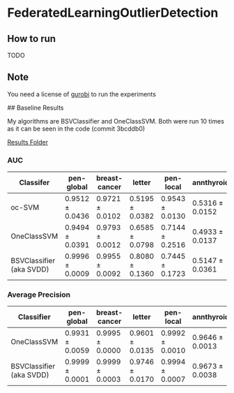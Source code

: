 # FederatedLearningOutlierDetection

## How to run

TODO

## Note

You need a license of [gurobi](https://www.gurobi.com) to run the experiments

## Baseline Results

My algorithms are BSVClassifier and OneClassSVM. Both were run 10 times as it can be seen in the code (commit 3bcddb0)

[Results Folder](./results/)

### AUC

|Classifer|pen-global     |breast-cancer  |letter         |pen-local      |annthyroid     |satellite      |shuttle        |aloi           |kd99           |
|---------|---------------|---------------|---------------|---------------|---------------|---------------|---------------|---------------|---------------|
|oc-SVM   |0.9512 ± 0.0436|0.9721 ± 0.0102|0.5195 ± 0.0382|0.9543 ± 0.0130|0.5316 ± 0.0152|0.9549 ± 0.0021|0.9862 ± 0.0002|0.5319 ± 0.0021|0.9518 ± 0.0050|
|OneClassSVM|0.9494 ± 0.0391              |0.9793 ± 0.0012|0.6585 ± 0.0798                              |0.7144 ± 0.2516|0.4933 ± 0.0137|0.9137 ± 0.0284|0.9865 ± 0.0003|
|BSVClassifier (aka SVDD)|0.9996 ± 0.0009              |0.9955 ± 0.0092|0.8080 ± 0.1360                              |0.7445 ± 0.1723|0.5147 ± 0.0361|0.9395 ± 0.0054| |

### Average Precision

|Classifier|pen-global                   |breast-cancer|letter                                       |pen-local      |annthyroid     |satellite      |shuttle        |
|------|-----------------------------|-------------|---------------------------------------------|---------------|---------------|---------------|---------------|
|OneClassSVM|0.9931 ± 0.0059              |0.9995 ± 0.0000|0.9601 ± 0.0135                              |0.9992 ± 0.0010|0.9646 ± 0.0013|0.9980 ± 0.0007|0.9996 ± 0.0000|
|BSVClassifier (aka SVDD)|0.9999 ± 0.0001              |0.9999 ± 0.0003|0.9746 ± 0.0170                              |0.9994 ± 0.0007|0.9673 ± 0.0038|0.9989 ± 0.0001| |
